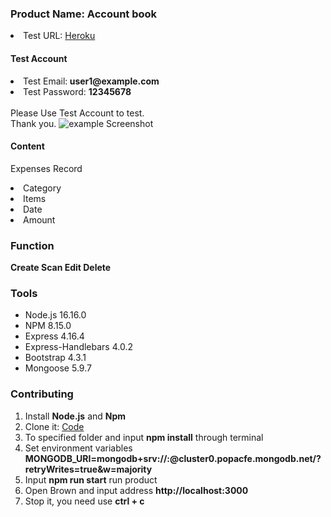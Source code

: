 <h3>Product Name: Account book</h3>
<p><li>Test URL: <a href="https://mysterious-coast-89454.herokuapp.com/users/login">Heroku</a></li>
    <h4>Test Account</h4>
    <li>Test Email:<strong> user1@example.com</strong> </li> 
    <li>Test Password: <strong>12345678</strong></li><br>
    Please Use Test Account to test. <br>Thank you.
<img src="https://assets-lighthouse.s3.amazonaws.com/uploads/answer/cover/465053/_____2023-05-30___12.32.22.png?t=1685380575" alt="example Screenshot">
<h4>Content</h4>
<p>Expenses Record</p>
<ui>
    <li>Category</li>
    <li>Items</li>
    <li>Date</li>
    <li>Amount</li>
</ui>

<h3>Function</h3>
<p><strong>Create  Scan  Edit  Delete</strong></p>

<h3>Tools</h3>
<ul>
    <li>Node.js 16.16.0<br>
    <li>NPM 8.15.0</li>
    <li>Express 4.16.4<br>
    <li>Express-Handlebars 4.0.2<br>
    <li>Bootstrap 4.3.1<br>
    <li>Mongoose 5.9.7<br>
    </ul>

<h3>Contributing</h3>
<ol>
    <li>Install <strong> Node.js</strong> and <strong> Npm </strong></li>
    <li>Clone it: <a href="https://github.com/CharisLai/expense-tracker.git">Code</a></li>
    <li>To specified folder and input <b>npm install</b> through terminal</li>
    <li>Set environment variables <b>MONGODB_URI=mongodb+srv://<Your MongoDB Account>:<Your MongoDB Password>@cluster0.popacfe.mongodb.net/<Your MongoDB Table>?retryWrites=true&w=majority</b></li>
    <li>Input <strong> npm run start</strong> run product</li>
    <li>Open Brown and input address <b> http://localhost:3000</b> </li>
    <li>Stop it, you need use  <b>ctrl + c </b></li>
</ol>

